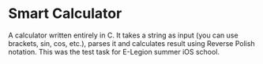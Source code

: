 # Smart Calculator

А calculator written entirely in C. It takes a string as input (you can use brackets, sin, cos, etc.), parses it and calculates result using Reverse Polish notation.
This was the test task for E-Legion summer iOS school. 
